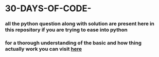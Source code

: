 # 30-DAYS-OF-CODE-
### all the python question along with solution are present here in this repository  if you are trying to ease into python
### for a thorough understanding of the basic and how thing actually work you can visit  [here](https://wiki.python.org/moin/BeginnersGuide)

